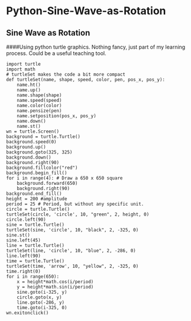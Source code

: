 # Python-Sine-Wave-as-Rotation

## Sine Wave as Rotation
####Using python turtle graphics.
Nothing fancy, just part of my learning process. Could be a useful teaching tool.

	import turtle
	import math
	# turtleSet makes the code a bit more compact
	def turtleSet(name, shape, speed, color, pen, pos_x, pos_y):
	    name.ht()
	    name.up()
	    name.shape(shape)
	    name.speed(speed)
	    name.color(color)
	    name.pensize(pen)
	    name.setposition(pos_x, pos_y)
	    name.down()
	    name.st()
	wn = turtle.Screen()
	background = turtle.Turtle()
	background.speed(0)
	background.up()
	background.goto(325, 325)
	background.down()
	background.right(90)
	background.fillcolor("red")
	background.begin_fill()
	for i in range(4): # Draw a 650 x 650 square
	    background.forward(650)
	    background.right(90)
	background.end_fill()
	height = 200 #amplitude
	period = 25 # Period, but without any specific unit.
	circle = turtle.Turtle()
	turtleSet(circle, 'circle', 10, "green", 2, height, 0)
	circle.left(90)
	sine = turtle.Turtle()
	turtleSet(sine, 'circle', 10, "black", 2, -325, 0)
	sine.st()
	sine.left(45)
	line = turtle.Turtle()
	turtleSet(line, 'circle', 10, "blue", 2, -286, 0)
	line.left(90)
	time = turtle.Turtle()
	turtleSet(time, 'arrow', 10, "yellow", 2, -325, 0)
	time.right(0)
	for i in range(650):
	    x = height*math.cos(i/period)
	    y = height*math.sin(i/period)
	    sine.goto(i-325, y)
	    circle.goto(x, y)
	    line.goto(-286, y)
	    time.goto(i-325, 0)
	wn.exitonclick()

